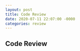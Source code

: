 ```yaml
---
layout: post
title: Code Review
date: 2020-07-11 22:07:00 -0000
categories: review
---
```


## Code Review
